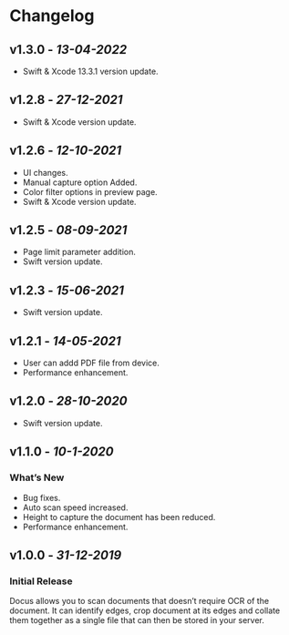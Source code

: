 # Changelog
## **v1.3.0** - *13-04-2022*
- Swift & Xcode 13.3.1 version update. 

## **v1.2.8** - *27-12-2021*
- Swift & Xcode version update. 

## **v1.2.6** - *12-10-2021*
- UI changes.
- Manual capture option Added.
- Color filter options in preview page.
- Swift & Xcode version update. 

## **v1.2.5** - *08-09-2021*
- Page limit parameter addition.
- Swift version update. 

## **v1.2.3** - *15-06-2021*
- Swift version update.
## **v1.2.1** - *14-05-2021*
- User can addd PDF file from device.
- Performance enhancement.

## **v1.2.0** - *28-10-2020*
- Swift version update.

## **v1.1.0** - *10-1-2020*
### What’s New
- Bug fixes.
- Auto scan speed increased.
- Height to capture the document has been reduced.
- Performance enhancement.


## **v1.0.0** - *31-12-2019*
### Initial Release
 
Docus allows you to scan documents that doesn’t require OCR of the document. It can identify edges, crop document at its edges and collate them together as a single file that can then be stored in your server.

